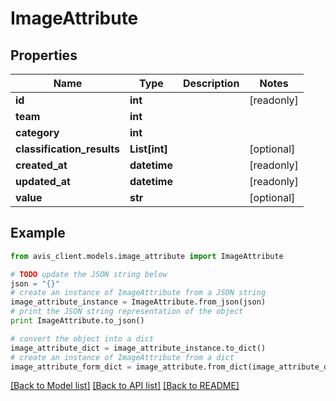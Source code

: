 # ImageAttribute


## Properties

Name | Type | Description | Notes
------------ | ------------- | ------------- | -------------
**id** | **int** |  | [readonly] 
**team** | **int** |  | 
**category** | **int** |  | 
**classification_results** | **List[int]** |  | [optional] 
**created_at** | **datetime** |  | [readonly] 
**updated_at** | **datetime** |  | [readonly] 
**value** | **str** |  | [optional] 

## Example

```python
from avis_client.models.image_attribute import ImageAttribute

# TODO update the JSON string below
json = "{}"
# create an instance of ImageAttribute from a JSON string
image_attribute_instance = ImageAttribute.from_json(json)
# print the JSON string representation of the object
print ImageAttribute.to_json()

# convert the object into a dict
image_attribute_dict = image_attribute_instance.to_dict()
# create an instance of ImageAttribute from a dict
image_attribute_form_dict = image_attribute.from_dict(image_attribute_dict)
```
[[Back to Model list]](../README.md#documentation-for-models) [[Back to API list]](../README.md#documentation-for-api-endpoints) [[Back to README]](../README.md)


